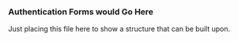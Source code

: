 ### Authentication Forms would Go Here

Just placing this file here to show a structure that can be built upon.
